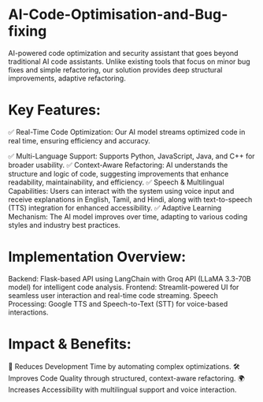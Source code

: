 # AI-Code-Optimisation-and-Bug-fixing
AI-powered code optimization and security assistant that goes beyond traditional AI code assistants. Unlike existing tools that focus on minor bug fixes and simple refactoring, our solution provides deep structural improvements, adaptive refactoring.

# Key Features:
✅ Real-Time Code Optimization: Our AI model streams optimized code in real time, ensuring efficiency and accuracy.




✅ Multi-Language Support: Supports Python, JavaScript, Java, and C++ for broader usability.
✅ Context-Aware Refactoring: AI understands the structure and logic of code, suggesting improvements that enhance readability, maintainability, and efficiency.
✅ Speech & Multilingual Capabilities: Users can interact with the system using voice input and receive explanations in English, Tamil, and Hindi, along with text-to-speech (TTS) integration for enhanced accessibility.
✅ Adaptive Learning Mechanism: The AI model improves over time, adapting to various coding styles and industry best practices.

# Implementation Overview:
Backend: Flask-based API using LangChain with Groq API (LLaMA 3.3-70B model) for intelligent code analysis.
Frontend: Streamlit-powered UI for seamless user interaction and real-time code streaming.
Speech Processing: Google TTS and Speech-to-Text (STT) for voice-based interactions.

# Impact & Benefits:
🚀 Reduces Development Time by automating complex optimizations.
🛠️ Improves Code Quality through structured, context-aware refactoring.
🌍 Increases Accessibility with multilingual support and voice interaction.
